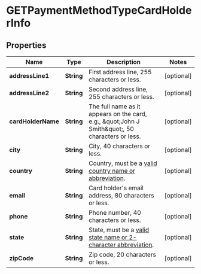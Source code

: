 
# GETPaymentMethodTypeCardHolderInfo

## Properties
Name | Type | Description | Notes
------------ | ------------- | ------------- | -------------
**addressLine1** | **String** | First address line, 255 characters or less.  |  [optional]
**addressLine2** | **String** | Second address line, 255 characters or less.  |  [optional]
**cardHolderName** | **String** | The full name as it appears on the card, e.g., \&quot;John J Smith\&quot;, 50 characters or less.  |  [optional]
**city** | **String** | City, 40 characters or less.  |  [optional]
**country** | **String** | Country, must be a [valid country name or abbreviation](https://knowledgecenter.zuora.com/BC_Developers/SOAP_API/J_Country%2C_State%2C_and_Province_Codes/A_Country_Names_and_Their_ISO_Codes).  |  [optional]
**email** | **String** | Card holder&#39;s email address, 80 characters or less.  |  [optional]
**phone** | **String** | Phone number, 40 characters or less.  |  [optional]
**state** | **String** | State, must be a [valid state name or 2-character abbreviation](https://knowledgecenter.zuora.com/BC_Developers/SOAP_API/J_Country%2C_State%2C_and_Province_Codes/B_State_Names_and_2-Digit_Codes).  |  [optional]
**zipCode** | **String** | Zip code, 20 characters or less.  |  [optional]



